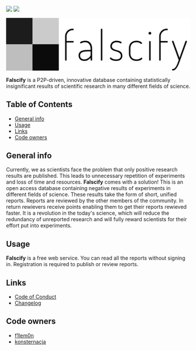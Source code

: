 ![](https://img.shields.io/badge/license-None-000000.svg)
![](https://img.shields.io/badge/github-v0.1.0_alpha-519dd9.svg)

![Project Logo](graphics/inline_gh.png)

**Falscify** is a P2P-driven, innovative database containing statistically insignificant results of scientific research in many different fields of science.

## Table of Contents
- [General info](#general-info)
- [Usage](#usage)
- [Links](#links)
- [Code owners](#code-owners)

## General info
Currently, we as scientists face the problem that only positive research results are published. This leads to unnecessary repetition of experiments and loss of time and resources. **Falscify** comes with a solution! This is an open access database containing negative results of experiments in different fields of science. These results take the form of short, unified reports. Reports are reviewed by the other members of the community. In return rewievers receive points enabling them to get their reports rewieved faster. It is a revolution in the today's science, which will reduce the redundancy of unreported research and will fully reward scientists for their effort put into experiments.

## Usage

**Falscify** is a free web service. You can read all the reports without signing in. Registration is required to publish or review reports.

## Links

- [Code of Conduct](https://github.com/f1lem0n/falscify/blob/main/CODE_OF_CONDUCT.md)
- [Changelog](https://github.com/f1lem0n/falscify/blob/main/CHANGELOG.md)

## Code owners
- [f1lem0n](https://github.com/f1lem0n)
- [konsternacja](https://github.com/konsternacja)
